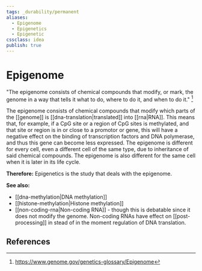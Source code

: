 ```yaml
---
tags: _durability/permanent
aliases: 
  - Epigenome
  - Epigenetics
  - Epigenetic
cssclass: idea
publish: true
---
```

# Epigenome
"The epigenome consists of chemical compounds that modify, or mark, the genome in a way that tells it what to do, where to do it, and when to do it." [^1]

The epigenome consists of chemical compounds that modify which parts of the [[genome]] is [[dna-translation|translated]] into [[rna|RNA]]. This means that, for example, if a CpG site or a region of CpG sites is methylated, and that site or region is in or close to a promotor or gene, this will have a negative effect on the binding of transcription factors and DNA polymerase, and thus this gene can become less expressed.
The epigenome is different for every cell, even a different cell of the same type, due to inheritance of said chemical compounds. The epigenome is also different for the same cell when it is later in its life cycle.

**Therefore:**
Epigenetics is the study that deals with the epigenome.

**See also:**
- [[dna-methylation|DNA methylation]]
- [[histone-methylation|Histone methylation]]
- [[non-coding-rna|Non-coding RNA]] - though this is debatable since it does not modify the genome. Non-coding RNAs have effect on [[post-processing]] in stead of in the moment regulation of DNA translation.

## References
[^1]: https://www.genome.gov/genetics-glossary/Epigenome
